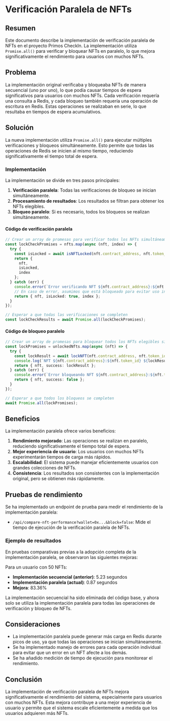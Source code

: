 # Verificación Paralela de NFTs

## Resumen

Este documento describe la implementación de verificación paralela de NFTs en el proyecto Primos CheckIn. La implementación utiliza `Promise.all()` para verificar y bloquear NFTs en paralelo, lo que mejora significativamente el rendimiento para usuarios con muchos NFTs.

## Problema

La implementación original verificaba y bloqueaba NFTs de manera secuencial (uno por uno), lo que podía causar tiempos de espera significativos para usuarios con muchos NFTs. Cada verificación requería una consulta a Redis, y cada bloqueo también requería una operación de escritura en Redis. Estas operaciones se realizaban en serie, lo que resultaba en tiempos de espera acumulativos.

## Solución

La nueva implementación utiliza `Promise.all()` para ejecutar múltiples verificaciones y bloqueos simultáneamente. Esto permite que todas las operaciones de Redis se inicien al mismo tiempo, reduciendo significativamente el tiempo total de espera.

### Implementación

La implementación se divide en tres pasos principales:

1. **Verificación paralela**: Todas las verificaciones de bloqueo se inician simultáneamente.
2. **Procesamiento de resultados**: Los resultados se filtran para obtener los NFTs elegibles.
3. **Bloqueo paralelo**: Si es necesario, todos los bloqueos se realizan simultáneamente.

#### Código de verificación paralela

```typescript
// Crear un array de promesas para verificar todos los NFTs simultáneamente
const lockCheckPromises = nfts.map(async (nft, index) => {
  try {
    const isLocked = await isNFTLocked(nft.contract_address, nft.token_id);
    return { 
      nft, 
      isLocked, 
      index 
    };
  } catch (err) {
    console.error(`Error verificando NFT ${nft.contract_address}:${nft.token_id}:`, err);
    // En caso de error, asumimos que está bloqueado para evitar uso incorrecto
    return { nft, isLocked: true, index };
  }
});

// Esperar a que todas las verificaciones se completen
const lockCheckResults = await Promise.all(lockCheckPromises);
```

#### Código de bloqueo paralelo

```typescript
// Crear un array de promesas para bloquear todos los NFTs elegibles simultáneamente
const lockPromises = unlockedNfts.map(async (nft) => {
  try {
    const lockResult = await lockNFT(nft.contract_address, nft.token_id, walletAddress);
    console.log(`NFT ${nft.contract_address}:${nft.token_id} ${lockResult ? 'bloqueado' : 'no se pudo bloquear'} para wallet ${walletAddress}`);
    return { nft, success: lockResult };
  } catch (err) {
    console.error(`Error bloqueando NFT ${nft.contract_address}:${nft.token_id}:`, err);
    return { nft, success: false };
  }
});

// Esperar a que todos los bloqueos se completen
await Promise.all(lockPromises);
```

## Beneficios

La implementación paralela ofrece varios beneficios:

1. **Rendimiento mejorado**: Las operaciones se realizan en paralelo, reduciendo significativamente el tiempo total de espera.
2. **Mejor experiencia de usuario**: Los usuarios con muchos NFTs experimentarán tiempos de carga más rápidos.
3. **Escalabilidad**: El sistema puede manejar eficientemente usuarios con grandes colecciones de NFTs.
4. **Consistencia**: Los resultados son consistentes con la implementación original, pero se obtienen más rápidamente.

## Pruebas de rendimiento

Se ha implementado un endpoint de prueba para medir el rendimiento de la implementación paralela:

- `/api/compare-nft-performance?wallet=0x...&block=false`: Mide el tiempo de ejecución de la verificación paralela de NFTs.

### Ejemplo de resultados

En pruebas comparativas previas a la adopción completa de la implementación paralela, se observaron las siguientes mejoras:

Para un usuario con 50 NFTs:
- **Implementación secuencial (anterior)**: 5.23 segundos
- **Implementación paralela (actual)**: 0.87 segundos
- **Mejora**: 83.36%

La implementación secuencial ha sido eliminada del código base, y ahora solo se utiliza la implementación paralela para todas las operaciones de verificación y bloqueo de NFTs.

## Consideraciones

- La implementación paralela puede generar más carga en Redis durante picos de uso, ya que todas las operaciones se inician simultáneamente.
- Se ha implementado manejo de errores para cada operación individual para evitar que un error en un NFT afecte a los demás.
- Se ha añadido medición de tiempo de ejecución para monitorear el rendimiento.

## Conclusión

La implementación de verificación paralela de NFTs mejora significativamente el rendimiento del sistema, especialmente para usuarios con muchos NFTs. Esta mejora contribuye a una mejor experiencia de usuario y permite que el sistema escale eficientemente a medida que los usuarios adquieren más NFTs.
